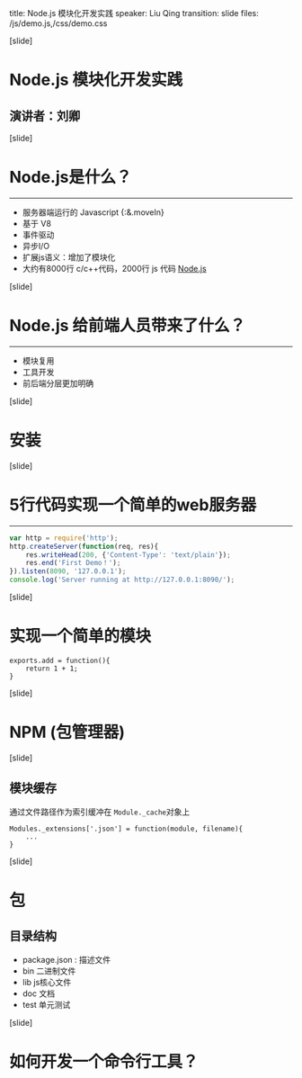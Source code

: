 title: Node.js 模块化开发实践
speaker: Liu Qing
transition: slide
files: /js/demo.js,/css/demo.css

[slide]

# Node.js 模块化开发实践
## 演讲者：刘卿

[slide]
# Node.js是什么？
---
* 服务器端运行的 Javascript {:&.moveIn}
* 基于 V8
* 事件驱动
* 异步I/O
* 扩展js语义：增加了模块化
* 大约有8000行 c/c++代码，2000行 js 代码 [Node.js](https://github.com/joyent/node)

[slide]
# Node.js 给前端人员带来了什么？
---
* 模块复用
* 工具开发
* 前后端分层更加明确


[slide]
# 安装


[slide]
# 5行代码实现一个简单的web服务器
----
```javascript
var http = require('http');
http.createServer(function(req, res){
    res.writeHead(200, {'Content-Type': 'text/plain'}); 
    res.end('First Demo！'); 
}).listen(8090, '127.0.0.1');
console.log('Server running at http://127.0.0.1:8090/');
```

[slide]
# 实现一个简单的模块
```
exports.add = function(){
    return 1 + 1;
}
```

[slide]
# NPM (包管理器)

[slide]
## 模块缓存

通过文件路径作为索引缓冲在 `Module._cache`对象上
```
Modules._extensions['.json'] = function(module, filename){
    ...
}
```

[slide]
# 包

## 目录结构

* package.json :  描述文件
* bin 二进制文件
* lib js核心文件
* doc 文档
* test 单元测试

[slide]
# 如何开发一个命令行工具？


